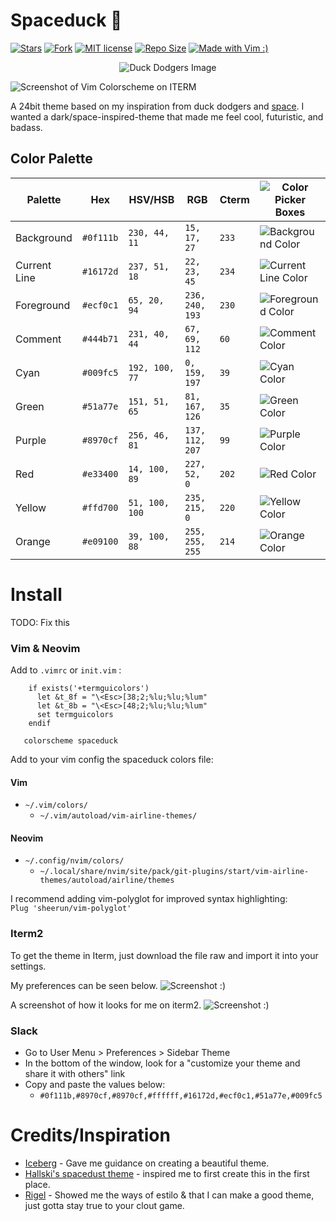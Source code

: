 # Spaceduck 🚀
[![Stars](https://img.shields.io/github/stars/pineapplegiant/spaceduck-theme?style=social)](https://img.shields.io/github/stars/pineapplegiant/spaceduck-theme?style=social)
[![Fork](https://img.shields.io/github/forks/pineapplegiant/spaceduck-theme?style=social)](https://img.shields.io/github/forks/pineapplegiant/spaceduck-theme?style=social)
[![MIT license](http://img.shields.io/badge/license-MIT-brightgreen.svg)](http://opensource.org/licenses/MIT)
[![Repo Size](https://img.shields.io/github/repo-size/pineapplegiant/spaceduck-theme)](https://img.shields.io/github/repo-size/pineapplegiant/spaceduck-theme)
[![Made with Vim :)](https://img.shields.io/badge/madewith-vim%E2%9D%A4%EF%B8%8F-red)](https://img.shields.io/badge/madewith-vim%E2%9D%A4%EF%B8%8F-red)

<center>
<img src="https://raw.githubusercontent.com/pineapplegiant/spaceduck-theme/master/img/duckdodgers.jpg" alt="Duck Dodgers Image">
</center>

![Screenshot of Vim Colorscheme on ITERM](https://raw.githubusercontent.com/pineapplegiant/spaceduck-theme/master/img/screenshot.png)

A 24bit theme based on my inspiration from duck dodgers and [space](http://www.reactiongifs.com/r/2011/09/mind_blown.gif). I wanted a dark/space-inspired-theme that made me feel cool, futuristic, and badass.

## Color Palette

Palette       | Hex       | HSV/HSB           |RGB              | Cterm | ![Color Picker Boxes](https://github.com/pineapplegiant/spaceduck-theme/blob/master/img/eyedropper.png)
---           | ---       | ---               | ---             | --    | --
Background    | `#0f111b` | `230, 44, 11`     | `15, 17, 27`    | `233` | ![Background Color](https://github.com/pineapplegiant/spaceduck-theme/blob/master/img/background.png)
Current Line  | `#16172d` | `237, 51, 18`     | `22, 23, 45`    | `234` | ![Current Line Color](https://github.com/pineapplegiant/spaceduck-theme/blob/master/img/current-line.png)
Foreground    | `#ecf0c1` | `65, 20, 94`      | `236, 240, 193` | `230` | ![Foreground Color](https://github.com/pineapplegiant/spaceduck-theme/blob/master/img/foreground.png)
Comment       | `#444b71` | `231, 40, 44`     | `67, 69, 112`   | `60`  | ![Comment Color](https://github.com/pineapplegiant/spaceduck-theme/blob/master/img/comment.png)
Cyan          | `#009fc5` | `192, 100, 77`    | `0, 159, 197`   | `39`  | ![Cyan Color](https://github.com/pineapplegiant/spaceduck-theme/blob/master/img/cyan.png)
Green         | `#51a77e` | `151, 51, 65`     | `81, 167, 126`  | `35`  | ![Green Color](https://github.com/pineapplegiant/spaceduck-theme/blob/master/img/green.png)
Purple        | `#8970cf` | `256, 46, 81`     | `137, 112, 207` | `99`  | ![Purple Color](https://github.com/pineapplegiant/spaceduck-theme/blob/master/img/purple.png)
Red           | `#e33400` | `14, 100, 89`     | `227, 52, 0`    | `202` | ![Red Color](https://github.com/pineapplegiant/spaceduck-theme/blob/master/img/red.png)
Yellow        | `#ffd700` | `51, 100, 100`    | `235, 215, 0`   | `220` | ![Yellow Color](https://github.com/pineapplegiant/spaceduck-theme/blob/master/img/yellow.png)
Orange        | `#e09100` | `39, 100, 88`     | `255, 255, 255` | `214` | ![Orange Color](https://github.com/pineapplegiant/spaceduck-theme/blob/master/img/orange.png)



# Install 

TODO: Fix this

### Vim & Neovim

Add to `.vimrc` or `init.vim` :
```
    if exists('+termguicolors')
      let &t_8f = "\<Esc>[38;2;%lu;%lu;%lum"
      let &t_8b = "\<Esc>[48;2;%lu;%lu;%lum"
      set termguicolors
    endif

   colorscheme spaceduck
```

Add to your vim config the spaceduck colors file:
#### Vim
* `~/.vim/colors/`
    - `~/.vim/autoload/vim-airline-themes/`
#### Neovim
* `~/.config/nvim/colors/`
    - ` ~/.local/share/nvim/site/pack/git-plugins/start/vim-airline-themes/autoload/airline/themes `


I recommend adding vim-polyglot for improved syntax highlighting:  
`Plug 'sheerun/vim-polyglot'`


### Iterm2

To get the theme in Iterm, just download the file raw and import it into your settings.

My preferences can be seen below.
![Screenshot :)](https://github.com/pineapplegiant/spaceduck-theme/blob/master/img/colorTheme.png)

A screenshot of how it looks for me on iterm2.
![Screenshot :)](https://github.com/pineapplegiant/spaceduck-theme/blob/master/img/iterm.png)



### Slack
* Go to User Menu > Preferences > Sidebar Theme
* In the bottom of the window, look for a "customize your theme and share it with others" link
* Copy and paste the values below: 
    - `#0f111b,#8970cf,#8970cf,#ffffff,#16172d,#ecf0c1,#51a77e,#009fc5`

# Credits/Inspiration

* [Iceberg](https://cocopon.github.io/iceberg.vim/)  - Gave me guidance on creating a beautiful theme.
* [Hallski's spacedust theme](https://github.com/hallski/spacedust-theme) -  inspired me to first create this in the first place.
* [Rigel](https://github.com/Rigellute/rigel) - Showed me the ways of estilo & that I can make a good theme, just gotta stay true to your clout game.
